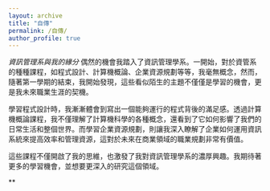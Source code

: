 ```yaml
---
layout: archive
title: "自傳"
permalink: /自傳/
author_profile: true
---
```


*資訊管理系與我的緣分*
偶然的機會我踏入了資訊管理學系。一開始，對於資管系的種種課程，如程式設計、計算機概論、企業資源規劃等等，我毫無概念，然而，隨著第一學期的結束，我開始發現，這些看似陌生的主題不僅僅是學習的機會，更是我未來職業生涯的契機。

學習程式設計時，我漸漸體會到寫出一個能夠運行的程式背後的滿足感。透過計算機概論課程，我不僅理解了計算機科學的各種概念，還看到了它如何影響了我們的日常生活和整個世界。而學習企業資源規劃，則讓我深入瞭解了企業如何運用資訊系統來提高效率和管理資源，這對於未來在商業領域的職業規劃非常有價值。

這些課程不僅開啟了我的思維，也激發了我對資訊管理學系的濃厚興趣。我期待著更多的學習機會，並想要更深入的研究這個領域。

**


